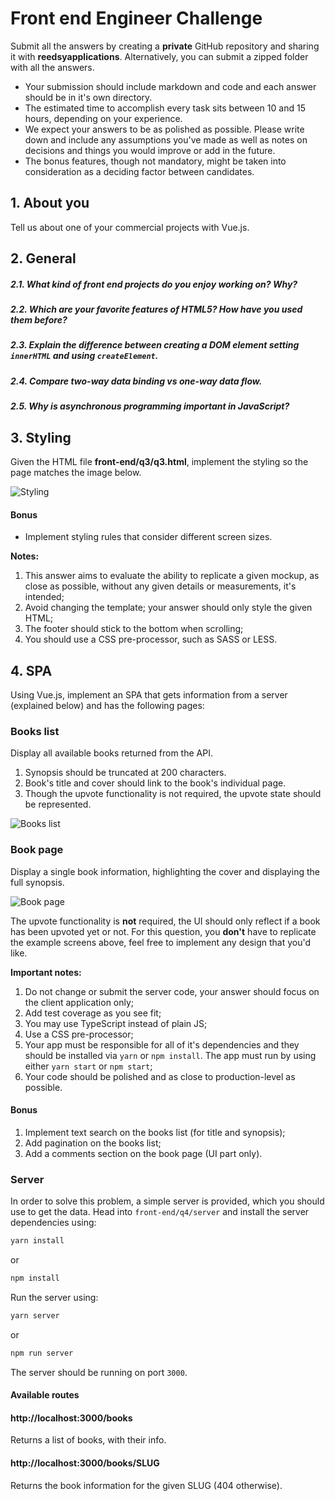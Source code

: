# Front end Engineer Challenge

Submit all the answers by creating a **private** GitHub repository and sharing it with **reedsyapplications**. Alternatively, you can submit a zipped folder with all the answers.
- Your submission should include markdown and code and each answer should be in it's own directory.
- The estimated time to accomplish every task sits between 10 and 15 hours, depending on your experience.
- We expect your answers to be as polished as possible. Please write down and include any assumptions you've made as well as notes on decisions and things you would improve or add in the future.
- The bonus features, though not mandatory, might be taken into consideration as a deciding factor between candidates.


## 1. About you

Tell us about one of your commercial projects with Vue.js.


## 2. General

##### 2.1. What kind of front end projects do you enjoy working on? Why?

##### 2.2. Which are your favorite features of HTML5? How have you used them before?

##### 2.3. Explain the difference between creating a DOM element setting `innerHTML` and using `createElement`.

##### 2.4. Compare two-way data binding vs one-way data flow.

##### 2.5. Why is asynchronous programming important in JavaScript?


## 3. Styling

Given the HTML file **front-end/q3/q3.html**, implement the styling so the page matches the image below.

![Styling](./front-end/q3/images/result.jpg "Styling")

#### Bonus
- Implement styling rules that consider different screen sizes.

**Notes:**
1. This answer aims to evaluate the ability to replicate a given mockup, as close as possible, without any given details or measurements, it's intended;
2. Avoid changing the template; your answer should only style the given HTML;
3. The footer should stick to the bottom when scrolling;
4. You should use a CSS pre-processor, such as SASS or LESS.



## 4. SPA

Using Vue.js, implement an SPA that gets information from a server (explained below) and has the following pages:


### Books list

Display all available books returned from the API.
1. Synopsis should be truncated at 200 characters.
2. Book's title and cover should link to the book's individual page.
3. Though the upvote functionality is not required, the upvote state should be represented.

![Books list](./front-end/q4/images/books-list.png "Books list")


### Book page

Display a single book information, highlighting the cover and displaying the full synopsis.

![Book page](./front-end/q4/images/book.png "Book page")

The upvote functionality is **not** required, the UI should only reflect if a book has been upvoted yet or not.
For this question, you **don't** have to replicate the example screens above, feel free to implement any design that you'd like.


**Important notes:**
1. Do not change or submit the server code, your answer should focus on the client application only;
2. Add test coverage as you see fit;
3. You may use TypeScript instead of plain JS;
4. Use a CSS pre-processor;
5. Your app must be responsible for all of it's dependencies and they should be installed via `yarn` or `npm install`. The app must run by using either `yarn start` or `npm start`;
6. Your code should be polished and as close to production-level as possible.


#### Bonus

1. Implement text search on the books list (for title and synopsis);
2. Add pagination on the books list;
3. Add a comments section on the book page (UI part only).


### Server

In order to solve this problem, a simple server is provided, which you should use to get the data.
Head into `front-end/q4/server` and install the server dependencies using:

```bash
yarn install
```

or

```bash
npm install
```

Run the server using:

```bash
yarn server
```

or

```bash
npm run server
```

The server should be running on port `3000`.

#### Available routes

#### http://localhost:3000/books

Returns a list of books, with their info.

#### http://localhost:3000/books/SLUG

Returns the book information for the given SLUG (404 otherwise).
